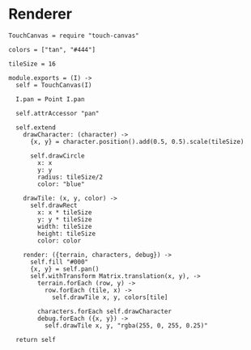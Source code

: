 Renderer
========

    TouchCanvas = require "touch-canvas"

    colors = ["tan", "#444"]

    tileSize = 16

    module.exports = (I) ->
      self = TouchCanvas(I)

      I.pan = Point I.pan

      self.attrAccessor "pan"

      self.extend
        drawCharacter: (character) ->
          {x, y} = character.position().add(0.5, 0.5).scale(tileSize)

          self.drawCircle
            x: x
            y: y
            radius: tileSize/2
            color: "blue"

        drawTile: (x, y, color) ->
          self.drawRect
            x: x * tileSize
            y: y * tileSize
            width: tileSize
            height: tileSize
            color: color

        render: ({terrain, characters, debug}) ->
          self.fill "#000"
          {x, y} = self.pan()
          self.withTransform Matrix.translation(x, y), ->
            terrain.forEach (row, y) ->
              row.forEach (tile, x) ->
                self.drawTile x, y, colors[tile]

            characters.forEach self.drawCharacter
            debug.forEach ({x, y}) ->
              self.drawTile x, y, "rgba(255, 0, 255, 0.25)"

      return self

